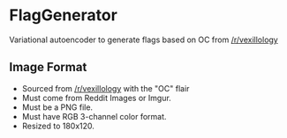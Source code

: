 # FlagGenerator
Variational autoencoder to generate flags based on OC from [/r/vexillology](https://www.reddit.com/r/vexillology/)

## Image Format
- Sourced from [/r/vexillology](https://www.reddit.com/r/vexillology/) with the "OC" flair
- Must come from Reddit Images or Imgur.
- Must be a PNG file.
- Must have RGB 3-channel color format.
- Resized to 180x120.
